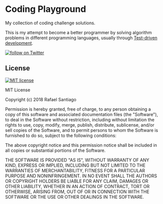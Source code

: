 # Coding Playground
My collection of coding challenge solutions.

This is my attempt to become a better programmer by solving algorithm problems in different programming languages, usually through [Test-driven development](https://en.wikipedia.org/wiki/Test-driven_development).

<a href="https://twitter.com/intent/follow?screen_name=rmxsantiago">
        <img src="https://img.shields.io/twitter/follow/rmxsantiago.svg?style=social&logo=twitter"
            alt="follow on Twitter"></a>

## License
[![MIT license](https://img.shields.io/badge/License-MIT-blue.svg)](https://github.com/rmxsantiago/celluloid)

MIT License

Copyright (c) 2018 Rafael Santiago

Permission is hereby granted, free of charge, to any person obtaining a copy
of this software and associated documentation files (the "Software"), to deal
in the Software without restriction, including without limitation the rights
to use, copy, modify, merge, publish, distribute, sublicense, and/or sell
copies of the Software, and to permit persons to whom the Software is
furnished to do so, subject to the following conditions:

The above copyright notice and this permission notice shall be included in all
copies or substantial portions of the Software.

THE SOFTWARE IS PROVIDED "AS IS", WITHOUT WARRANTY OF ANY KIND, EXPRESS OR
IMPLIED, INCLUDING BUT NOT LIMITED TO THE WARRANTIES OF MERCHANTABILITY,
FITNESS FOR A PARTICULAR PURPOSE AND NONINFRINGEMENT. IN NO EVENT SHALL THE
AUTHORS OR COPYRIGHT HOLDERS BE LIABLE FOR ANY CLAIM, DAMAGES OR OTHER
LIABILITY, WHETHER IN AN ACTION OF CONTRACT, TORT OR OTHERWISE, ARISING FROM,
OUT OF OR IN CONNECTION WITH THE SOFTWARE OR THE USE OR OTHER DEALINGS IN THE
SOFTWARE.
